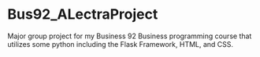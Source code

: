 # Bus92_ALectraProject
Major group project for my Business 92 Business programming course that utilizes some python including the Flask Framework, HTML, and CSS. 
